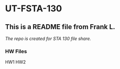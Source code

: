 # UT-FSTA-130
## This is a README file from Frank L.
*The repo is created for STA 130 file share.*
### HW Files
HW1
HW2
